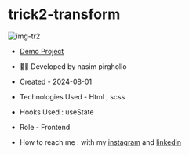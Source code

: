 # trick2-transform
![img-tr2](https://github.com/Nasim1380p/trick2-transform/assets/155636802/69bfecb3-874f-4a7a-a3ea-688d473a15c1)

- [Demo Project](https://nasim1380p.github.io/trick2-transform/)

- 👩‍🎓 Developed by nasim pirghollo

- Created - 2024-08-01

- Technologies Used - Html , scss  

- Hooks Used : useState 

- Role - Frontend

- How to reach me : with my [instagram](https://www.instagram.com/nasim-pirghollo-web) and [linkedin](https://www.linkedin.com/in/nasim-pirghollo-a783952a9/)
